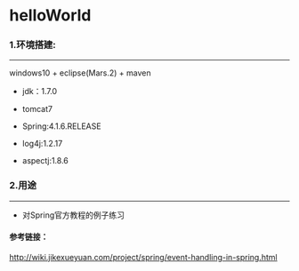 # helloWorld

### 1.环境搭建:
--------------
windows10 + eclipse(Mars.2) + maven

* jdk：1.7.0
* tomcat7

* Spring:4.1.6.RELEASE
* log4j:1.2.17
* aspectj:1.8.6

### 2.用途
--------------
* 对Spring官方教程的例子练习

#### 参考链接：
http://wiki.jikexueyuan.com/project/spring/event-handling-in-spring.html
